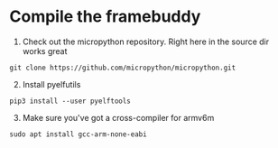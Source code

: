 # Compile the framebuddy

1. Check out the micropython repository. Right here in the source dir works great
```
git clone https://github.com/micropython/micropython.git
```
2. Install pyelfutils
```
pip3 install --user pyelftools
```
3. Make sure you've got a cross-compiler for armv6m
```
sudo apt install gcc-arm-none-eabi
```

